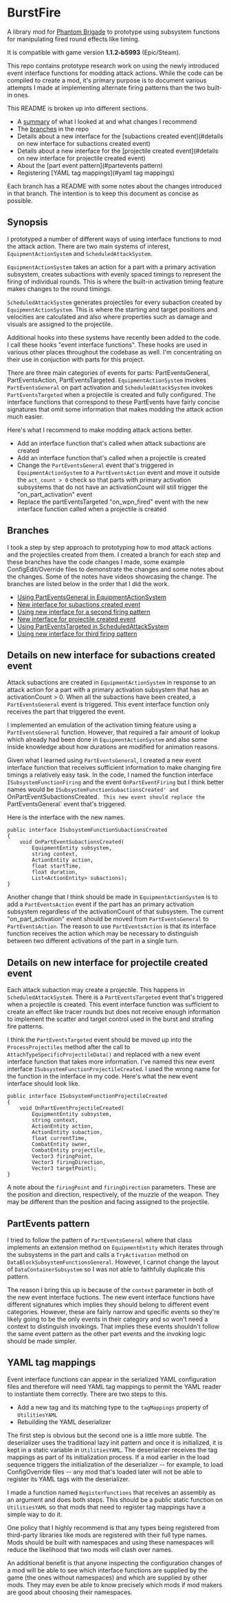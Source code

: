 # BurstFire

A library mod for [Phantom Brigade](https://braceyourselfgames.com/phantom-brigade/) to prototype using subsystem functions for manipulating fired round effects like timing.

It is compatible with game version **1.1.2-b5993** (Epic/Steam).

This repo contains prototype research work on using the newly introduced event interface functions for modding attack actions. While the code can be compiled to create a mod, it's primary purpose is to document various attempts I made at implementing alternate firing patterns than the two built-in ones.

This README is broken up into different sections.

- A [summary](#synopsis) of what I looked at and what changes I recommend
- The [branches](#branches) in the repo
- Details about a new interface for the [subactions created event](#details on new interface for subactions created event)
- Details about a new interface for the [projectile created event](#details on new interface for projectile created event)
- About the [part event pattern](#partevents pattern)
- Registering [YAML tag mappings](#yaml tag mappings)

Each branch has a README with some notes about the changes introduced in that branch. The intention is to keep this document as concise as possible.

## Synopsis

I prototyped a number of different ways of using interface functions to mod the attack action. There are two main systems of interest, `EquipmentActionSystem` and `ScheduledAttackSystem`.

`EquipmentActionSystem` takes an action for a part with a primary activation subsystem, creates subactions with evenly spaced timings to represent the firing of individual rounds. This is where the built-in activation timing feature makes changes to the round timings.

`ScheduledAttackSystem` generates projectiles for every subaction created by `EquipmentActionSystem`. This is where the starting and target positions and velocities are calculated and also where properties such as damage and visuals are assigned to the projectile.

Additional hooks into these systems have recently been added to the code. I call these hooks "event interface functions". These hooks are used in various other places throughout the codebase as well. I'm concentrating on their use in conjuction with parts for this project.

There are three main categories of events for parts: PartEventsGeneral, PartEventsAction, PartEventsTargeted. `EquipmentActionSystem` invokes `PartEventsGeneral` on part activation and `ScheduledAttackSystem` invokes `PartEventsTargeted` when a projectile is created and fully configured. The interface functions that correspond to these PartEvents have fairly concise signatures that omit some information that makes modding the attack action much easier.

Here's what I recommend to make modding attack actions better.

- Add an interface function that's called when attack subactions are created
- Add an interface function that's called when a projectile is created
- Change the `PartEventsGeneral` event that's triggered in `EquipmentActionSystem` to a `PartEventsAction` event and move it outside the `act_count > 0` check so that parts with primary activation subsystems that do not have an activationCount will still trigger the "on_part_activation" event
- Replace the partEventsTargeted "on_wpn_fired" event with the new interface function called when a projectile is created

## Branches

I took a step by step approach to prototyping how to mod attack actions and the projectiles created from them. I created a branch for each step and these branches have the code changes I made, some example ConfigEdit/Override files to demonstrate the changes and some notes about the changes. Some of the notes have videos showcasing the change. The branches are listed below in the order that I did the work.

- [Using PartEventsGeneral in EquipmentActionSystem](https://github.com/echkode/PhantomBrigadeMod_BurstFirePrototype/tree/existing_interface)
- [New interface for subactions created event](https://github.com/echkode/PhantomBrigadeMod_BurstFirePrototype/tree/new_interface)
- [Using new interface for a second firing pattern](https://github.com/echkode/PhantomBrigadeMod_BurstFirePrototype/tree/burstfire_impl)
- [New interface for projectile created event](https://github.com/echkode/PhantomBrigadeMod_BurstFirePrototype/tree/burst_scatter)
- [Using PartEventsTargeted in ScheduledAttackSystem](https://github.com/echkode/PhantomBrigadeMod_BurstFirePrototype/tree/tracer_rounds)
- [Using new interface for third firing pattern](https://github.com/echkode/PhantomBrigadeMod_BurstFirePrototype/tree/strafing_fire)

## Details on new interface for subactions created event

Attack subactions are created in `EquipmentActionSystem` in response to an attack action for a part with a primary activation subsystem that has an activationCount > 0. When all the subactions have been created, a `PartEventsGeneral` event is triggered. This event interface function only receives the part that triggered the event.

I implemented an emulation of the activation timing feature using a `PartEventsGeneral` function. However, that required a fair amount of lookup which already had been done in `EquipmentActionSystem` and also some inside knowledge about how durations are modified for animation reasons.

Given what I learned using `PartEventsGeneral`, I created a new event interface function that receives sufficient information to make changing fire timings a relatively easy task. In the code, I named the function interface `ISubsystemFunctionFiring` and the event `OnPartEventFiring` but I think better names would be `ISubsystemFunctionSubactionsCreated' and `OnPartEventSubactionsCreated`. This new event should replace the `PartEventsGeneral` event that's triggered.

Here is the interface with the new names.
```
public interface ISubsystemFunctionSubactionsCreated
{
    void OnPartEventSubactionsCreated(
        EquipmentEntity subsystem,
        string context,
        ActionEntity action,
        float startTime,
        float duration,
        List<ActionEntity> subactions);
}
```

Another change that I think should be made in `EquipmentActionSystem` is to add a `PartEventsAction` event if the part has an primary activation subsystem regardless of the activationCount of that subsystem. The current "on_part_activation" event should be moved from `PartEventsGeneral` to `PartEventsAction`. The reason to use `PartEventsAction` is that its interface function receives the action which may be necessary to distinguish between two different activations of the part in a single turn.

## Details on new interface for projectile created event

Each attack subaction may create a projectile. This happens in `ScheduledAttackSystem`. There is a `PartEventsTargeted` event that's triggered when a projectile is created. This event interface function was sufficient to create an effect like tracer rounds but does not receive enough information to implement the scatter and target control used in the burst and strafing fire patterns.

I think the `PartEventsTargeted` event should be moved up into the `ProcessProjectiles` method after the call to `AttachTypeSpecificProjectileData()` and replaced with a new event interface function that takes more information. I've named this new event interface `ISubsystemFunctionProjectileCreated`. I used the wrong name for the function in the interface in my code. Here's what the new event interface should look like.
```
public interface ISubsystemFunctionProjectileCreated
{
    void OnPartEventProjectileCreated(
        EquipmentEntity subsystem,
        string context,
        ActionEntity action,
        ActionEntity subaction,
        float currentTime,
        CombatEntity owner,
        CombatEntity projectile,
        Vector3 firingPoint,
        Vector3 firingDirection,
        Vector3 targetPoint);
}
```
A note about the `firingPoint` and `firingDirection` parameters. These are the position and direction, respectively, of the muzzle of the weapon. They may be different than the position and facing assigned to the projectile.

## PartEvents pattern

I tried to follow the pattern of `PartEventsGeneral` where that class implements an extension method on `EquipmentEntity` which iterates through the subsystems in the part and calls a `TryActivation` method on `DataBlockSubsystemFunctionsGeneral`. However, I cannot change the layout of `DataContainerSubsystem` so I was not able to faithfully duplicate this pattern.

The reason I bring this up is because of the `context` parameter in both of the new event interface fuctions. The new event interface functions have different signatures which implies they should belong to different event categories. However, these are fairly narrow and specific events so they're likely going to be the only events in their category and so won't need a context to distinguish invokings. That implies these events shouldn't follow the same event pattern as the other part events and the invoking logic should be made simpler.

## YAML tag mappings

Event interface functions can appear in the serialized YAML configuration files and therefore will need YAML tag mappings to permit the YAML reader to instantiate them correctly. There are two steps to this.

- Add a new tag and its matching type to the `tagMappings` property of `UtilitiesYAML`
- Rebuilding the YAML deserializer

The first step is obvious but the second one is a little more subtle. The deserializer uses the traditional lazy init pattern and once it is initialized, it is kept in a static variable in `UtilitiesYAML`. The deserializer receives the tag mappings as part of its initialization process. If a mod earlier in the load sequence triggers the initialization of the deserializer -- for example, to load ConfigOverride files -- any mod that's loaded later will not be able to register its YAML tags with the deserializer.

I made a function named `RegisterFunctions` that receives an assembly as an argument and does both steps. This should be a public static function on `UtilitiesYAML` so that mods that need to register tag mappings have a simple way to do it.

One policy that I highly recommend is that any types being registered from third-party libraries like mods are registered with their full type names. Mods should be built with namespaces and using these namespaces will reduce the likelihood that two mods will clash over names.

An additional benefit is that anyone inspecting the configuration changes of a mod will be able to see which interface functions are supplied by the game (the ones without namespaces) and which are supplied by other mods. They may even be able to know precisely which mods if mod makers are good about choosing their namespaces.

